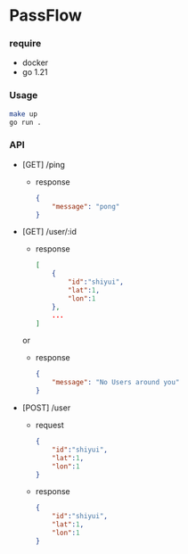 # PassFlow

### require

- docker
- go 1.21

### Usage

```bash
make up
go run .
```

### API

- [GET] /ping

    - response
    
        ```json
        {
            "message": "pong"
        }
        ```

- [GET] /user/:id

    - response
    
        ```json
        [
            {
                "id":"shiyui",
                "lat":1, 
                "lon":1
            },
            ...
        ]
        ```
    
    or

    - response
    
        ```json
        {
            "message": "No Users around you"
        }
        ```

- [POST] /user

    - request
    
        ```json
        {
            "id":"shiyui",
            "lat":1, 
            "lon":1
        }
        ```
    
    - response
    
        ```json
        {
            "id":"shiyui",
            "lat":1,
            "lon":1
        }
        ```


